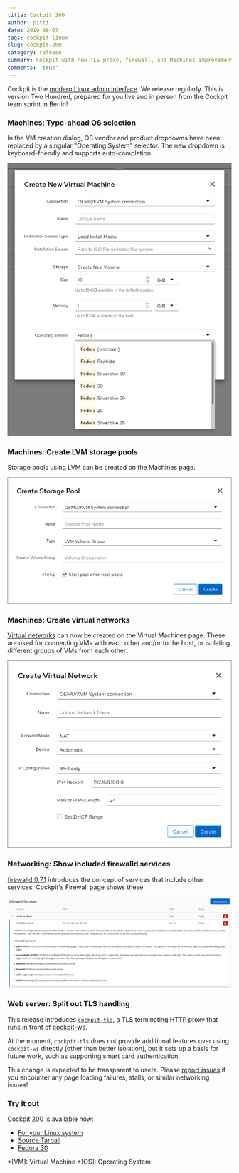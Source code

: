 ```yaml
---
title: Cockpit 200
author: pitti
date: 2019-08-07
tags: cockpit linux
slug: cockpit-200
category: release
summary: Cockpit with new TLS proxy, firewall, and Machines improvements
comments: 'true'
---
```


Cockpit is the [modern Linux admin interface](https://cockpit-project.org/). We release regularly. This is version Two Hundred, prepared for you live and in person from the Cockpit team sprint in Berlin!

### Machines: Type-ahead OS selection

In the VM creation dialog, OS vendor and product dropdowns have been replaced by a singular "Operating System" selector. The new dropdown is keyboard-friendly and supports auto-completion.

![Machines typeahead OS selection](/images/machines-os-typeahead.png)

### Machines: Create LVM storage pools

Storage pools using LVM can be created on the Machines page.

![Machines LVM storage pools](/images/machines-lvm-pool.png)

### Machines: Create virtual networks

[Virtual networks](https://libvirt.org/formatdomain.html#elementsNICSVirtual) can now be created on the Virtual Machines page. These are used for connecting VMs with each other and/or to the host, or isolating different groups of VMs from each other.

![Machines create network](/images/machines-create-network.png)

### Networking: Show included firewalld services

[firewalld 0.7.1](https://firewalld.org/2019/07/firewalld-0-7-1-release) introduces the concept of services that include other services. Cockpit's Firewall page shows these:

![Firewall included services](/images/firewall-included-services.png)

### Web server: Split out TLS handling

This release introduces [`cockpit-tls`](https://cockpit-project.org/guide/latest/cockpit-tls.8.html), a TLS terminating HTTP proxy that runs in front of [cockpit-ws](https://cockpit-project.org/guide/latest/cockpit-ws.8.html).

At the moment, `cockpit-tls` does not provide additional features over using `cockpit-ws` directly (other than better isolation), but it sets up a basis for future work, such as supporting smart card authentication.

This change is expected to be transparent to users. Please [report issues](https://github.com/cockpit-project/cockpit/issues/new?template=bug_report.md) if you encounter any page loading failures, stalls, or similar networking issues!

### Try it out

Cockpit 200 is available now:

 * [For your Linux system](https://cockpit-project.org/running.html)
 * [Source Tarball](https://github.com/cockpit-project/cockpit/releases/tag/200)
 * [Fedora 30](https://bodhi.fedoraproject.org/updates/FEDORA-2019-d73df27df4)

*[VM]: Virtual Machine
*[OS]: Operating System
